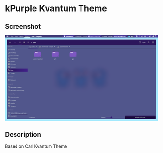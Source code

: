  # kPurple Kvantum Theme
 ## Screenshot

 ![Screenshot](./ss.png)


 ## Description

 Based on Carl Kvantum Theme
